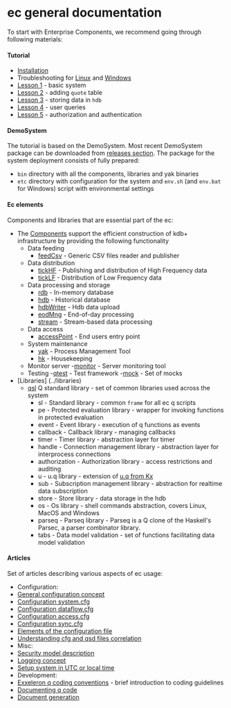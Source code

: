 # **ec general documentation**
To start with Enterprise Components, we recommend going through following materials:

#### Tutorial
- [Installation](../tutorial/Installation.md)
- Troubleshooting for [Linux](../tutorial/Troubleshooting_linux.md) and [Windows](../tutorial/Troubleshooting_windows.md)
- [Lesson 1](../tutorial/Lesson01) - basic system
- [Lesson 2](../tutorial/Lesson02) - adding `quote` table 
- [Lesson 3](../tutorial/Lesson03) - storing data in `hdb`
- [Lesson 4](../tutorial/Lesson04) - user queries
- [Lesson 5](../tutorial/Lesson05) - authorization and authentication

#### DemoSystem
The tutorial is based on the DemoSystem.
Most recent DemoSystem package can be downloaded from [releases section](https://github.com/exxeleron/enterprise-components/releases).
The package for the system deployment consists of fully prepared:
  - `bin` directory with all the components, libraries and yak binaries
  - `etc` directory with configuration for the system and `env.sh` (and `env.bat` for Windows) script with environmental settings

#### Ec elements
Components and libraries that are essential part of the ec:
- The [Components](../components) support the efficient construction of kdb+ infrastructure by providing the following functionality 
  - Data feeding
    - [feedCsv](../components/feedCsv) - Generic CSV files reader and publisher
  - Data distribution
    - [tickHF](../components/tickHF) - Publishing and distribution of High Frequency data
    - [tickLF](../components/tickLF) - Distribution of Low Frequency data
  - Data processing and storage
    - [rdb](../components/rdb) - In-memory database 
    - [hdb](../components/hdb) - Historical database
    - [hdbWriter](../components/hdbWriter) - Hdb data upload
    - [eodMng](../components/eodMng) - End-of-day processing
    - [stream](../components/stream) - Stream-based data processing
  - Data access
    - [accessPoint](../components/accessPoint) - End users entry point
  - System maintenance
    - [yak](https://github.com/exxeleron/yak/) - Process Management Tool
    - [hk](../components/hk) - Housekeeping
  - Monitor server
    -[monitor](../components/monitor) - Server monitoring tool
  - Testing
    -[qtest](../components/qtest) - Test framework
    -[mock](../components/mock) - Set of mocks
- [Libraries] (../libraries)
  - [qsl](../libraries/qsl) Q standard library - set of common libraries used across the system
    - sl - Standard library - common `frame` for all ec q scripts
    - pe - Protected evaluation library - wrapper for invoking functions in protected evaluation
    - event - Event library - execution of q functions as events
    - callback - Callback library - managing callbacks
    - timer - Timer library - abstraction layer for timer
    - handle - Connection management library - abstraction layer for interprocess connections
    - authorization - Authorization library - access restrictions and auditing
    - u - u.q library - extension of [u.q from Kx](http://code.kx.com/wsvn/code/kx/kdb%2Btick/tick/u.q)
    - sub - Subscription management library - abstraction for realtime data subscription
    - store - Store library - data storage in the hdb
    - os - Os library - shell commands abstraction, covers Linux, MacOS and Windows
    - parseq - Parseq library - Parseq is a Q clone of the Haskell's Parsec, a parser combinator library. 
    - tabs - Data model validation - set of functions facilitating data model validation

#### Articles
Set of articles describing various aspects of ec usage:
- Configuration:
 - [General configuration concept](General-configuration-concept.md)
 - [Configuration system.cfg](Configuration-system.cfg.md)
 - [Configuration dataflow.cfg](Configuraiton-dataflow.cfg.md)
 - [Configuration access.cfg](Configuration-access.cfg.md)
 - [Configuration sync.cfg](Configuration-sync.cfg.md)
 - [Elements of the configuration file](Elements-of-the-configuration-file.md)
 - [Understanding cfg and qsd files correlation](Understanding-cfg-and-qsd-files-correlation.md)
- Misc:
 - [Security model description](Security-model-description.md)
 - [Logging concept](Logging-concept.md)
 - [Setup system in UTC or local time](Setup-system-in-UTC-or-local-time.md)
- Development:
 - [Exxeleron q coding conventions](Exxeleron-q-coding-conventions.md) - brief introduction to coding guidelines
 - [Documenting q code](Documenting-q-code.md)
 - [Document generation](Document-generation.md)

